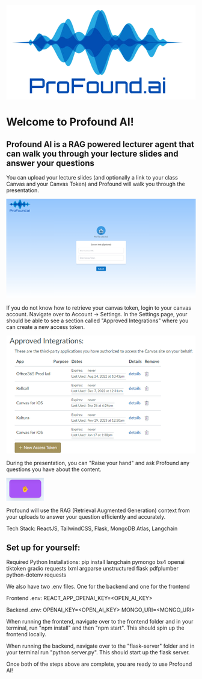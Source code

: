 <p align="center">
  <img width="600" alt="image" src="https://github.com/ChittebbayiPenugonda/Profound/blob/main/frontend/src/img/ProFound-ai.png">
</p>

# Welcome to Profound AI!
## Profound AI is a RAG powered lecturer agent that can walk you through your lecture slides and answer your questions
 You can upload your lecture slides (and optionally a link to your class Canvas and your Canvas Token) and Profound will walk you through the presentation.

 <p align="center">
  <img width="800" alt="image" src="https://github.com/ChittebbayiPenugonda/Profound/blob/main/frontend/src/img/image.png">
</p>

If you do not know how to retrieve your canvas token, login to your canvas account. Navigate over to Account -> Settings. In the Settings page, your should be able to see a section called "Approved Integrations" where you can create a new access token.

 <p align="center">
  <img width="800" alt="image" src="https://github.com/ChittebbayiPenugonda/Profound/blob/main/frontend/src/img/AddCanvasToken.png">
</p>
 
 During the presentation, you can "Raise your hand" and ask Profound any questions you have about the content.

 <img width="100" alt="image" src="https://github.com/ChittebbayiPenugonda/Profound/blob/main/frontend/src/img/RaiseHand.png">
 
 Profound will use the RAG (Retrieval Augmented Generation) context from your uploads to answer your question efficiently and accurately.

Tech Stack: ReactJS, TailwindCSS, Flask, MongoDB Atlas, Langchain

## Set up for yourself:
Required Python Installations: pip install langchain pymongo bs4 openai tiktoken gradio requests lxml argparse unstructured flask pdfplumber python-dotenv requests

We also have two .env files. One for the backend and one for the frontend

Frontend .env:
REACT_APP_OPENAI_KEY=<OPEN_AI_KEY>

Backend .env:
OPENAI_KEY=<OPEN_AI_KEY>
MONGO_URI=<MONGO_URI>

When running the frontend, navigate over to the frontend folder and in your terminal, run "npm install" and then "npm start". This should spin up the frontend locally.

When running the backend, navigate over to the "flask-server" folder and in your terminal run "python server.py". This should start up the flask server.

Once both of the steps above are complete, you are ready to use Profound AI!
